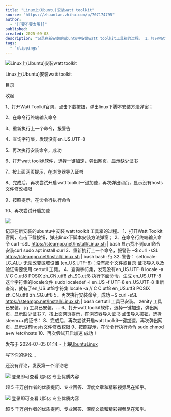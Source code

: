 ```yaml
---
title: "Linux上(Ubuntu)安装watt toolkit"
source: "https://zhuanlan.zhihu.com/p/707174795"
author:
  - "[[要不要太吊]]"
published:
created: 2025-09-08
description: "记录在新安装的ubuntu中安装watt toolkit工具箱的过程。 1、打开Watt Toolkit官网，点击下载按钮，弹出linux下脚本安装方法弹窗；2、在命令行终端输入命令curl -sSL https://steampp.net/Install/Linux.sh | bash…"
tags:
  - "clippings"
---
```

![Linux上(Ubuntu)安装watt toolkit](https://pic1.zhimg.com/70/v2-596f4f165428e2b5c68c031420593358_1440w.avis?source=172ae18b&biz_tag=Post)

Linux上(Ubuntu)安装watt toolkit

目录

收起

1、打开Watt Toolkit官网，点击下载按钮，弹出linux下脚本安装方法弹窗；

2、在命令行终端输入命令

3、重新执行上一个命令，报警告

4、查询字符集，发现没有en\_US.UTF-8

5、再次执行安装命令，成功

6、打开watt toolkit软件，选择一键加速，弹出网页，显示缺少证书

7、按上面网页提示，在浏览器导入证书

8、完成后，再次尝试开启watt toolkit一键加速，再次弹出网页，显示没有hosts文件修改权限

9、按照提示，在命令行执行命令

10、再次尝试开启加速

![](https://pic2.zhimg.com/v2-a7eb65a20d809ef424b073e4bfb5c053_1440w.jpg)

记录在新安装的ubuntu中安装 watt toolkit 工具箱的过程。 1、打开Watt Toolkit官网，点击下载按钮，弹出linux下脚本安装方法弹窗； 2、在命令行终端输入命令 curl -sSL https://steampp.net/Install/Linux.sh | bash 显示找不到curl命令 安装curl sudo apt install curl 3、重新执行上一个命令，报警告 ~$ curl -sSL https://steampp.net/Install/Linux.sh | bash bash: 行 32: 警告： setlocale: LC\_ALL: 无法改变区域设置 (en\_US.UTF-8)：没有那个文件或目录 证书导入以及验证需要使用 certutil 工具。 4、查询字符集，发现没有en\_US.UTF-8 locale -a // C C.utf8 POSIX zh\_CN.utf8 zh\_SG.utf8 执行下面命令，生成 en\_US.UTF-8这个字符集的locale文件 sudo localedef -i en\_US -f UTF-8 en\_US.UTF-8 重新查询，就有了en\_US.utf8字符集 locale -a // C C.utf8 en\_US.utf8 POSIX zh\_CN.utf8 zh\_SG.utf8 5、再次执行安装命令，成功 ~$ curl -sSL https://steampp.net/Install/Linux.sh | bash certutil 工具已安装。 zenity 工具已安装。 jq 工具已安装。... 6、打开watt toolkit软件，选择一键加速，弹出网页，显示缺少证书 7、按上面网页提示，在浏览器导入证书 点击导入按钮，选择steem++的证书： 8、完成后，再次尝试开启watt toolkit一键加速，再次弹出网页，显示没有hosts文件修改权限 9、按照提示，在命令行执行命令 sudo chmod a+w /etc/hosts 10、再次尝试开启加速 成功！

发布于 2024-07-05 01:14・上海[Ubuntu](https://www.zhihu.com/topic/19557067)[Linux](https://www.zhihu.com/topic/19554300)

写下你的评论...

还没有评论，发表第一个评论吧

![](https://static.zhihu.com/heifetz/assets/liukanshan-peek.a71ecf3e.png) 登录即可查看 超5亿 专业优质内容

超 5 千万创作者的优质提问、专业回答、深度文章和精彩视频尽在知乎。

![](https://static.zhihu.com/heifetz/assets/liukanshan-peek.a71ecf3e.png) 登录即可查看 超5亿 专业优质内容

超 5 千万创作者的优质提问、专业回答、深度文章和精彩视频尽在知乎。